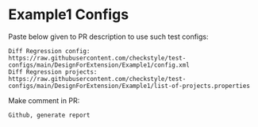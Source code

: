 # Example1 Configs
Paste below given to PR description to use such test configs:
```
Diff Regression config: https://raw.githubusercontent.com/checkstyle/test-configs/main/DesignForExtension/Example1/config.xml
Diff Regression projects: https://raw.githubusercontent.com/checkstyle/test-configs/main/DesignForExtension/Example1/list-of-projects.properties
```
Make comment in PR:
```
Github, generate report
```
